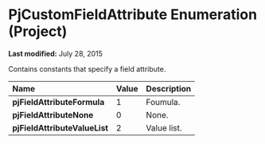 
# PjCustomFieldAttribute Enumeration (Project)

 **Last modified:** July 28, 2015

Contains constants that specify a field attribute.


|**Name**|**Value**|**Description**|
|:-----|:-----|:-----|
| **pjFieldAttributeFormula**|1|Foumula.|
| **pjFieldAttributeNone**|0|None.|
| **pjFieldAttributeValueList**|2|Value list.|
